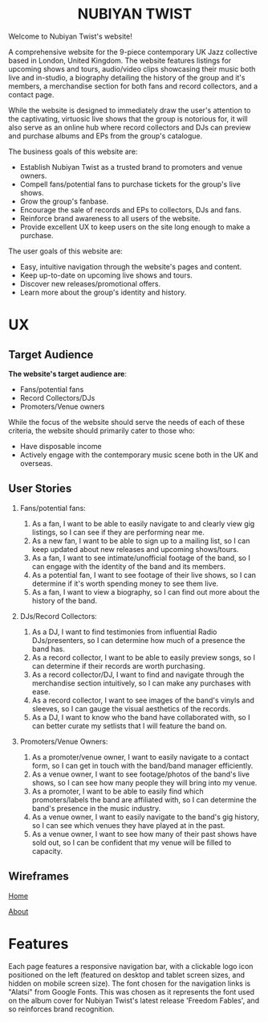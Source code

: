 <h1 align="center">NUBIYAN TWIST</h1>

Welcome to Nubiyan Twist's website! 

A comprehensive website for the 9-piece contemporary UK Jazz collective based in London, United Kingdom. 
The website features listings for upcoming shows and tours, audio/video clips showcasing their music both live and in-studio,
a biography detailing the history of the group and it's members, a merchandise section for both fans and record collectors,
and a contact page.

While the website is designed to immediately draw the user's attention to the captivating, virtuosic live shows
that the group is notorious for, it will also serve as an online hub where record collectors and DJs can
preview and purchase albums and EPs from the group's catalogue. 

The business goals of this website are:

* Establish Nubiyan Twist as a trusted brand to promoters and venue owners.
* Compell fans/potential fans to purchase tickets for the group's live shows.
* Grow the group's fanbase.
* Encourage the sale of records and EPs to collectors, DJs and fans.
* Reinforce brand awareness to all users of the website.
* Provide excellent UX to keep users on the site long enough to make a purchase.

The user goals of this website are:

* Easy, intuitive navigation through the website's pages and content.
* Keep up-to-date on upcoming live shows and tours.
* Discover new releases/promotional offers.
* Learn more about the group's identity and history.

# UX

## Target Audience

**The website's target audience are**:

* Fans/potential fans
* Record Collectors/DJs
* Promoters/Venue owners

While the focus of the website should serve the needs of each of these criteria, the website should primarily cater to those who:

* Have disposable income
* Actively engage with the contemporary music scene both in the UK and overseas.

## User Stories

1. Fans/potential fans:
    1. As a fan, I want to be able to easily navigate to and clearly view gig listings, so I can see if they are performing near me.
    2. As a new fan, I want to be able to sign up to a mailing list, so I can keep updated about new releases and upcoming shows/tours.
    3. As a fan, I want to see intimate/unofficial footage of the band, so I can engage with the identity of the band and its members.
    4. As a potential fan, I want to see footage of their live shows, so I can determine if it's worth spending money to see them live.
    5. As a fan, I want to view a biography, so I can find out more about the history of the band.

2. DJs/Record Collectors:
    1. As a DJ, I want to find testimonies from influential Radio DJs/presenters, so I can determine how much of a presence the band has.
    2. As a record collector, I want to be able to easily preview songs, so I can determine if their records are worth purchasing.
    3. As a record collector/DJ, I want to find and navigate through the merchandise section intuitively, so I can make any purchases with ease.
    4. As a record collector, I want to see images of the band's vinyls and sleeves, so I can gauge the visual aesthetics of the records.
    5. As a DJ, I want to know who the band have collaborated with, so I can better curate my setlists that I will feature the band on.

3. Promoters/Venue Owners:
    1. As a promoter/venue owner, I want to easily navigate to a contact form, so I can get in touch with the band/band manager efficiently.
    2. As a venue owner, I want to see footage/photos of the band's live shows, so I can see how many people they will bring into my venue.
    3. As a promoter, I want to be able to easily find which promoters/labels the band are affiliated with, so I can determine the band's presence in the music industry.
    4. As a venue owner, I want to easily navigate to the band's gig history, so I can see which venues they have played at in the past.
    5. As a venue owner, I want to see how many of their past shows have sold out, so I can be confident that my venue will be filled to capacity.

## Wireframes

[Home](assets/wireframes/nt-homepage.pdf)

[About](assets/wireframes/nt-about.pdf)




# Features

Each page features a responsive navigation bar, with a clickable logo icon positioned on the left (featured on desktop and tablet screen sizes, and hidden on
mobile screen size). The font chosen for the navigation links is "Alatsi" from Google Fonts. This was chosen as it represents the font used on the album cover for Nubiyan Twist's latest release 'Freedom Fables', and so reinforces brand recognition.




